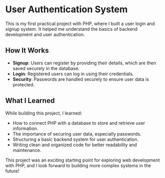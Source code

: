 
# User Authentication System

This is my first practical project with PHP, where I built a user login and signup system. It helped me understand the basics of backend development and user authentication.

## How It Works

- **Signup**: Users can register by providing their details, which are then saved securely in the database.
- **Login**: Registered users can log in using their credentials.
- **Security**: Passwords are handled securely to ensure user data is protected.

## What I Learned

While building this project, I learned:

- How to connect PHP with a database to store and retrieve user information.
- The importance of securing user data, especially passwords.
- Structuring a basic backend system for user authentication.
- Writing clean and organized code for better readability and maintenance.

This project was an exciting starting point for exploring web development with PHP, and I look forward to building more complex systems in the future!
